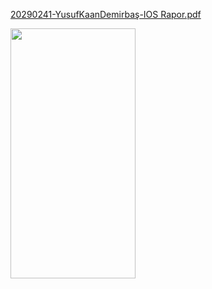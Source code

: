 
[20290241-YusufKaanDemirbaş-IOS Rapor.pdf](https://github.com/user-attachments/files/15788819/20290241-YusufKaanDemirbas-IOS.Rapor.pdf)

<img src="[https://github.com/yusufkaan345/Nike-Clone-With-React-Native/assets/79467236/a51639bb-a776-439d-9787-4ca7fed03896]" width="200" height="400">

